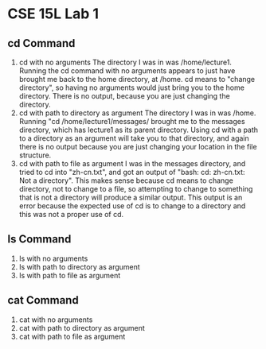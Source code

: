 # CSE 15L Lab 1

## cd Command
1. cd with no arguments
   The directory I was in was /home/lecture1. Running the cd command with no arguments appears to just have brought me back to the home directory, at /home. cd means to "change directory", so having no arguments would just bring you to the home directory. There is no output, because you are just changing the directory.
2. cd with path to directory as argument
   The directory I was in was /home. Running "cd /home/lecture1/messages/ brought me to the messages directory, which has lecture1 as its parent directory. Using cd with a path to a directory as an argument will take you to that directory, and again there is no output because you are just changing your location in the file structure.
3. cd with path to file as argument
   I was in the messages directory, and tried to cd into "zh-cn.txt", and got an output of "bash: cd: zh-cn.txt: Not a directory". This makes sense because cd means to change directory, not to change to a file, so attempting to change to something that is not a directory will produce a similar output. This output is an error because the expected use of cd is to change to a directory and this was not a proper use of cd.

## ls Command
1. ls with no arguments
2. ls with path to directory as argument
3. ls with path to file as argument

## cat Command
1. cat with no arguments
2. cat with path to directory as argument
3. cat with path to file as argument
